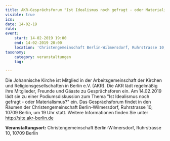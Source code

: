 ```yaml
---
title: AKR-Gesprächsforum "Ist Idealismus noch gefragt - oder Materialismus?"
visible: true
ics: 
date: 14-02-19
rule: 
event:
	start: 14-02-2019 19:00
	end: 14-02-2019 20:00
	location: 'Christengemeinschaft Berlin-Wilmersdorf, Ruhrstrasse 10, 10709 Berlin'
taxonomy:
	category: veranstaltungen
	tag: 

---
```

Die Johannische Kirche ist Mitglied in der Arbeitsgemeinschaft der Kirchen und Religionsgesellschaften in Berlin e.V. (AKR). Die AKR lädt regelmäßig ihre Mitglieder, Freunde und Gäaste zu Gesprächsforen ein. Am 14.02.2019 lädt sie zu einer Podiumsdiskussion zum Thema "Ist Idealismus noch gefragt - oder Materialismus?" ein. Das Gesprächsforum findet in den Räumen der Christengemeinschaft Berlin-Wilmersdorf, Ruhrstrasse 10, 10709 Berlin, um 19 Uhr statt. Weitere Informationen finden Sie unter http://site.akr-berlin.de


**Veranstaltungsort:** Christengemeinschaft Berlin-Wilmersdorf, Ruhrstrasse 10, 10709 Berlin

